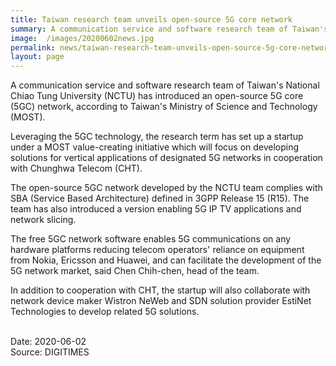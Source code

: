 ```yaml
---
title: Taiwan research team unveils open-source 5G core network
summary: A communication service and software research team of Taiwan's National Chiao Tung University (NCTU) has introduced an open-source 5G core (5GC) network, according to Taiwan's Ministry of Science and Technology (MOST).
image:  /images/20200602news.jpg
permalink: news/taiwan-research-team-unveils-open-source-5g-core-network/
layout: page
---
```

A communication service and software research team of Taiwan's National Chiao Tung University (NCTU) has introduced an open-source 5G core (5GC) network, according to Taiwan's Ministry of Science and Technology (MOST).

Leveraging the 5GC technology, the research term has set up a startup under a MOST value-creating initiative which will focus on developing solutions for vertical applications of designated 5G networks in cooperation with Chunghwa Telecom (CHT).

The open-source 5GC network developed by the NCTU team complies with SBA (Service Based Architecture) defined in 3GPP Release 15 (R15). The team has also introduced a version enabling 5G IP TV applications and network slicing.

The free 5GC network software enables 5G communications on any hardware platforms reducing telecom operators' reliance on equipment from Nokia, Ericsson and Huawei, and can facilitate the development of the 5G network market, said Chen Chih-chen, head of the team.

In addition to cooperation with CHT, the startup will also collaborate with network device maker Wistron NeWeb and SDN solution provider EstiNet Technologies to develop related 5G solutions.

<br/>
Date: 2020-06-02
<br/>
Source: DIGITIMES
